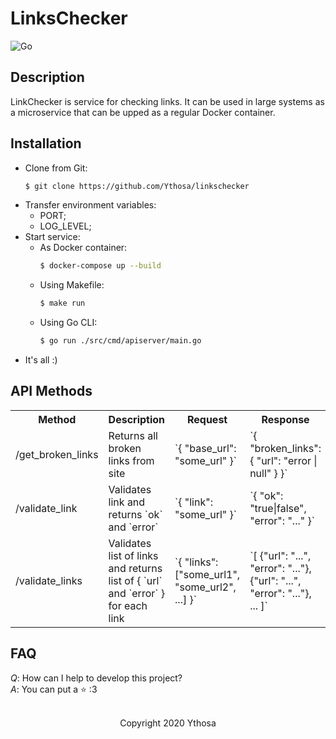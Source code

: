 # LinksChecker

![Go](https://github.com/Ythosa/linkschecker/workflows/Go/badge.svg)

## Description
LinkChecker is service for checking links. It can be used in large systems as a microservice that can be upped as a regular Docker container.

## Installation
  * Clone from Git: 
    ```bash
    $ git clone https://github.com/Ythosa/linkschecker
    ```
  * Transfer environment variables:
    * PORT;
    * LOG_LEVEL;
  * Start service:
    * As Docker container:
      ```bash
      $ docker-compose up --build
      ```
    * Using Makefile:
      ```bash
      $ make run
      ```
    * Using Go CLI:
      ```bash
      $ go run ./src/cmd/apiserver/main.go
      ```
  * It's all :)

## API Methods

<table border="0.2">
    <tr>
        <th>Method</th>
        <th>Description</th>
        <th>Request</th>
        <th>Response</th>
    </tr>
    <tr>
        <td> /get_broken_links </td>
        <td> Returns all broken links from site </td>
        <td> `{ "base_url": "some_url" }`
        <td> `{ "broken_links": { "url": "error | null" } }`
    </tr>
    <tr>
        <td> /validate_link </td>
        <td> Validates link and returns `ok` and `error` </td>
        <td> `{ "link": "some_url" }`
        <td> `{ "ok": "true|false", "error": "..." }`
    </tr>
    <tr>
        <td> /validate_links </td>
        <td> Validates list of links and returns list of { `url` and `error` } for each link </td>
        <td> `{ "links": ["some_url1", "some_url2", ...] }` </td>
        <td> `[ {"url": "...", "error": "..."}, {"url": "...", "error": "..."}, ... ]` </td>
    </tr>
</table>

## FAQ
_Q_: How can I help to develop this project?  
_A_: You can put a :star: :3

<br>

<div align="center">
  Copyright 2020 Ythosa
</div>

